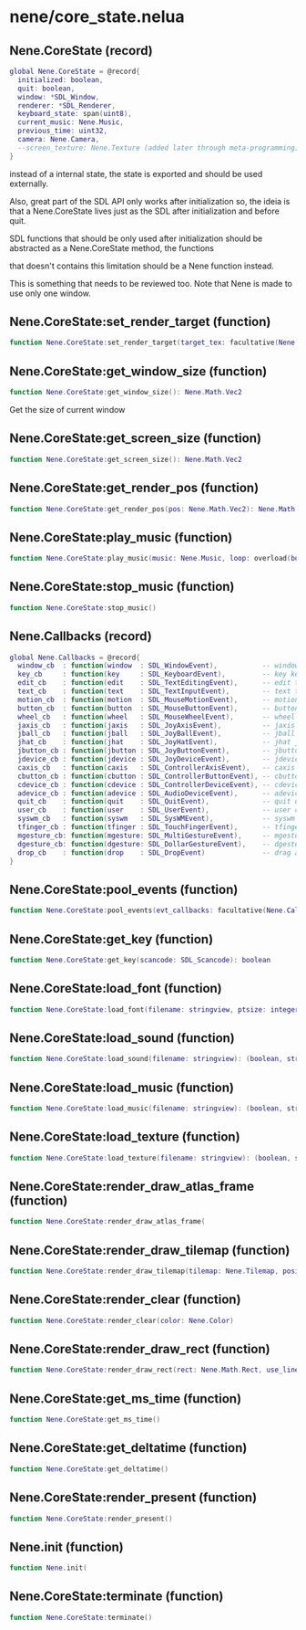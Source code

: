 # nene/core_state.nelua
## Nene.CoreState (record)
```lua
global Nene.CoreState = @record{
  initialized: boolean,
  quit: boolean,
  window: *SDL_Window,
  renderer: *SDL_Renderer,
  keyboard_state: span(uint8),
  current_music: Nene.Music,
  previous_time: uint32,
  camera: Nene.Camera,
  --screen_texture: Nene.Texture (added later through meta-programming)
}
```
instead of a internal state, the state is
exported and should be used externally.

Also, great part of the SDL API only works after initialization
so, the ideia is that a Nene.CoreState lives just as the SDL
after initialization and before quit.

SDL functions that should be only used after initialization
should be abstracted as a Nene.CoreState method, the functions

that doesn't contains this limitation should be a Nene
function instead.

This is something that needs to be reviewed too.
Note that Nene is made to use only one window.

## Nene.CoreState:set_render_target (function)
```lua
function Nene.CoreState:set_render_target(target_tex: facultative(Nene.Texture))
```


## Nene.CoreState:get_window_size (function)
```lua
function Nene.CoreState:get_window_size(): Nene.Math.Vec2
```
Get the size of current window

## Nene.CoreState:get_screen_size (function)
```lua
function Nene.CoreState:get_screen_size(): Nene.Math.Vec2
```


## Nene.CoreState:get_render_pos (function)
```lua
function Nene.CoreState:get_render_pos(pos: Nene.Math.Vec2): Nene.Math.Vec2
```


## Nene.CoreState:play_music (function)
```lua
function Nene.CoreState:play_music(music: Nene.Music, loop: overload(boolean, integer, niltype))
```


## Nene.CoreState:stop_music (function)
```lua
function Nene.CoreState:stop_music()
```


## Nene.Callbacks (record)
```lua
global Nene.Callbacks = @record{
  window_cb  : function(window  : SDL_WindowEvent),           -- window window event data
  key_cb     : function(key     : SDL_KeyboardEvent),         -- key keyboard event data
  edit_cb    : function(edit    : SDL_TextEditingEvent),      -- edit text editing event data
  text_cb    : function(text    : SDL_TextInputEvent),        -- text text input event data
  motion_cb  : function(motion  : SDL_MouseMotionEvent),      -- motion mouse motion event data
  button_cb  : function(button  : SDL_MouseButtonEvent),      -- button mouse button event data
  wheel_cb   : function(wheel   : SDL_MouseWheelEvent),       -- wheel mouse wheel event data
  jaxis_cb   : function(jaxis   : SDL_JoyAxisEvent),          -- jaxis joystick axis event data
  jball_cb   : function(jball   : SDL_JoyBallEvent),          -- jball joystick ball event data
  jhat_cb    : function(jhat    : SDL_JoyHatEvent),           -- jhat joystick hat event data
  jbutton_cb : function(jbutton : SDL_JoyButtonEvent),        -- jbutton joystick button event data
  jdevice_cb : function(jdevice : SDL_JoyDeviceEvent),        -- jdevice joystick device event data
  caxis_cb   : function(caxis   : SDL_ControllerAxisEvent),   -- caxis game controller axis event data
  cbutton_cb : function(cbutton : SDL_ControllerButtonEvent), -- cbutton game controller button event data
  cdevice_cb : function(cdevice : SDL_ControllerDeviceEvent), -- cdevice game controller device event data
  adevice_cb : function(adevice : SDL_AudioDeviceEvent),      -- adevice audio device event data (>= SDL 2.0.4)
  quit_cb    : function(quit    : SDL_QuitEvent),             -- quit quit request event data
  user_cb    : function(user    : SDL_UserEvent),             -- user custom event data
  syswm_cb   : function(syswm   : SDL_SysWMEvent),            -- syswm system dependent window event data
  tfinger_cb : function(tfinger : SDL_TouchFingerEvent),      -- tfinger touch finger event data
  mgesture_cb: function(mgesture: SDL_MultiGestureEvent),     -- mgesture multi finger gesture data
  dgesture_cb: function(dgesture: SDL_DollarGestureEvent),    -- dgesture multi finger gesture data
  drop_cb    : function(drop    : SDL_DropEvent)              -- drag and drop event data
}
```


## Nene.CoreState:pool_events (function)
```lua
function Nene.CoreState:pool_events(evt_callbacks: facultative(Nene.Callbacks))
```


## Nene.CoreState:get_key (function)
```lua
function Nene.CoreState:get_key(scancode: SDL_Scancode): boolean
```


## Nene.CoreState:load_font (function)
```lua
function Nene.CoreState:load_font(filename: stringview, ptsize: integer): (boolean, stringview, Nene.Font)
```


## Nene.CoreState:load_sound (function)
```lua
function Nene.CoreState:load_sound(filename: stringview): (boolean, stringview, Nene.Sound)
```


## Nene.CoreState:load_music (function)
```lua
function Nene.CoreState:load_music(filename: stringview): (boolean, stringview, Nene.Music)
```


## Nene.CoreState:load_texture (function)
```lua
function Nene.CoreState:load_texture(filename: stringview): (boolean, stringview, Nene.Texture)
```


## Nene.CoreState:render_draw_atlas_frame (function)
```lua
function Nene.CoreState:render_draw_atlas_frame(
```


## Nene.CoreState:render_draw_tilemap (function)
```lua
function Nene.CoreState:render_draw_tilemap(tilemap: Nene.Tilemap, position: Nene.Math.Vec2, color: Nene.Color)
```


## Nene.CoreState:render_clear (function)
```lua
function Nene.CoreState:render_clear(color: Nene.Color)
```


## Nene.CoreState:render_draw_rect (function)
```lua
function Nene.CoreState:render_draw_rect(rect: Nene.Math.Rect, use_lines: boolean, color: Nene.Color)
```


## Nene.CoreState:get_ms_time (function)
```lua
function Nene.CoreState:get_ms_time()
```


## Nene.CoreState:get_deltatime (function)
```lua
function Nene.CoreState:get_deltatime()
```


## Nene.CoreState:render_present (function)
```lua
function Nene.CoreState:render_present()
```


## Nene.init (function)
```lua
function Nene.init(
```


## Nene.CoreState:terminate (function)
```lua
function Nene.CoreState:terminate()
```

